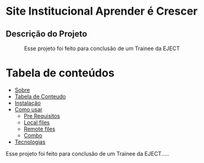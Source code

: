 # Site Institucional Aprender é Crescer

## Descrição do Projeto
<p align = "center">Esse projeto foi feito para conclusão de um Trainee da EJECT</p>

Tabela de conteúdos
=================
<!--ts-->
   * [Sobre](#Sobre)
   * [Tabela de Conteudo](#tabela-de-conteudo)
   * [Instalação](#instalacao)
   * [Como usar](#como-usar)
      * [Pre Requisitos](#pre-requisitos)
      * [Local files](#local-files)
      * [Remote files](#remote-files)
      * [Combo](#combo)
   * [Tecnologias](#tecnologias)
<!--te-->

<p id="Sobre">Esse projeto foi feito para conclusão de um Trainee da EJECT.....</p>
